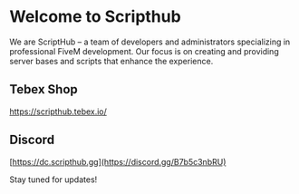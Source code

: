 # Welcome to Scripthub

We are ScriptHub – a team of developers and administrators specializing in professional FiveM development. 
Our focus is on creating and providing server bases and scripts that enhance the experience.

## Tebex Shop
https://scripthub.tebex.io/

## Discord
[https://dc.scripthub.gg](https://discord.gg/B7b5c3nbRU)

Stay tuned for updates!
